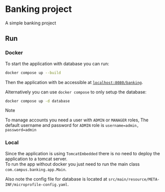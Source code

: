 # Banking project
A simple banking project
## Run
### Docker
To start the application with database you can run:  
```bash
docker compose up --build
```
Then the application with be accessible at [`localhost:8080/banking`](http://localhost:8080/banking).

Alternatively you can use `docker compose` to only setup the database:
```bash
docker compose up -d database
```
> [!NOTE]  
> To manage accounts you need a user with `ADMIN` or `MANAGER` roles, The default username and password for `ADMIN` role is `username=admin, password=admin`

### Local
Since the application is using `TomcatEmbedded` there is no need to deploy the application to a tomcat server.  
To run the app without docker you just need to run the main class `com.campus.banking.app.Main`.  

Also note the config file for database is located at `src/main/resource/META-INF/microprofile-config.yaml`.